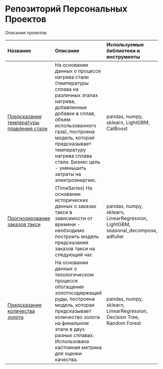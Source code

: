 # Репозиторий Персональных Проектов

Описание проектов:

| Название              | Описание           | Используемые библиотеки и инструменты                     |
| :-------------------- | :--------------------- |:---------------------------|
| [Предсказание температуры плавления стали](https://github.com/IanisPaist/Projects/tree/main/production-costs-prediction-ML) | На основании данных о процессе нагрева стали (температуры сплава на различных этапах нагрева, добавленные добавки в сплав, объем использованного газа), построена модель, которая предсказывает температуру нагрева сплава стали. Бизнес цель - уменьшить затраты на электроэнергию. | pandas, numpy, sklearn, LightGBM, CatBoost |
| [Прогнозирование заказов такси](https://github.com/IanisPaist/Projects/tree/main/time-series-analysis-taxi-orders) | (TimeSeries) На основании исторических данных о заказах такси в зависимости от времени - необходимо построить модель предсказания заказов такси на следующий час | pandas, numpy, sklearn, LinearRegression, LightGBM, seasonal_decompose, adfuller |
| [Предсказание количества золота](https://github.com/IanisPaist/Projects/tree/main/gold-enrichment-prediction-ML) | На основании данных о техологическом процессе обогащения золотосодержащей руды, построена модель, которая предсказывает количество золота на финальном этапе в двух разных сплавах. Использована кастомная метрика для оценки качества.  | pandas, numpy, sklearn, LinearRegression, Decision Tree, Random Forest |